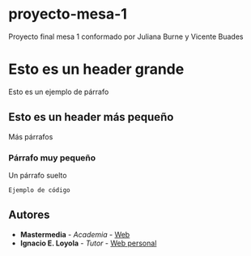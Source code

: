 # proyecto-mesa-1
Proyecto final mesa 1 conformado por Juliana Burne y Vicente Buades

# Esto es un header grande

Esto es un ejemplo de párrafo

## Esto es un header más pequeño

Más párrafos

### Párrafo muy pequeño

Un párrafo suelto

```
Ejemplo de código
```


## Autores

* **Mastermedia** - *Academia* - [Web](https://www.escuelamastermedia.es/)
* **Ignacio E. Loyola** - *Tutor* - [Web personal](https://ignacioeloyola.com)